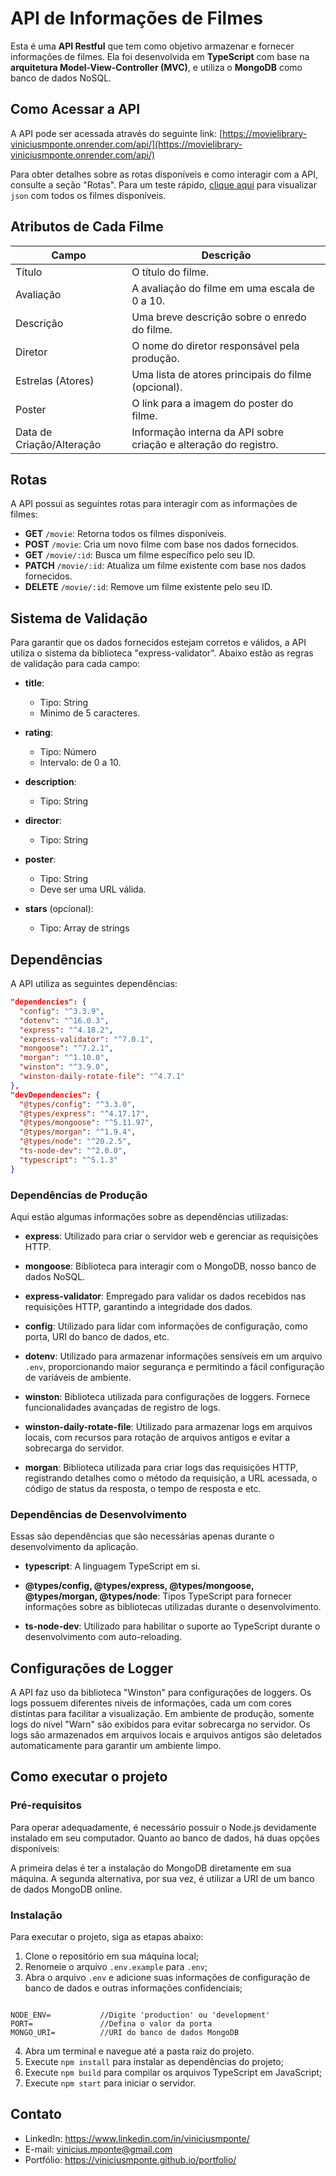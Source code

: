 # API de Informações de Filmes

Esta é uma **API Restful** que tem como objetivo armazenar e fornecer informações de filmes. Ela foi desenvolvida em **TypeScript** com base na **arquitetura Model-View-Controller (MVC)**, e utiliza o **MongoDB** como banco de dados NoSQL.

## Como Acessar a API

A API pode ser acessada através do seguinte link: [https://movielibrary-viniciusmponte.onrender.com/api/](https://movielibrary-viniciusmponte.onrender.com/api/)

Para obter detalhes sobre as rotas disponíveis e como interagir com a API, consulte a seção "Rotas". Para um teste rápido, [clique aqui](https://movielibrary-viniciusmponte.onrender.com/api/movie) para visualizar `json` com todos os filmes disponíveis.

## Atributos de Cada Filme

| Campo                 | Descrição                                           |
|-----------------------|-----------------------------------------------------|
| Título                | O título do filme.                                 |
| Avaliação             | A avaliação do filme em uma escala de 0 a 10.      |
| Descrição             | Uma breve descrição sobre o enredo do filme.       |
| Diretor               | O nome do diretor responsável pela produção.       |
| Estrelas (Atores)     | Uma lista de atores principais do filme (opcional).|
| Poster                | O link para a imagem do poster do filme.           |
| Data de Criação/Alteração | Informação interna da API sobre criação e alteração do registro. |

## Rotas

A API possui as seguintes rotas para interagir com as informações de filmes:

- **GET** `/movie`: Retorna todos os filmes disponíveis.
- **POST** `/movie`: Cria um novo filme com base nos dados fornecidos.
- **GET** `/movie/:id`: Busca um filme específico pelo seu ID.
- **PATCH** `/movie/:id`: Atualiza um filme existente com base nos dados fornecidos.
- **DELETE** `/movie/:id`: Remove um filme existente pelo seu ID.

## Sistema de Validação

Para garantir que os dados fornecidos estejam corretos e válidos, a API utiliza o sistema da biblioteca "express-validator". Abaixo estão as regras de validação para cada campo:

- **title**:
  - Tipo: String
  - Mínimo de 5 caracteres.

- **rating**:
  - Tipo: Número
  - Intervalo: de 0 a 10.

- **description**:
  - Tipo: String

- **director**:
  - Tipo: String

- **poster**:
  - Tipo: String
  - Deve ser uma URL válida.

- **stars** (opcional):
  - Tipo: Array de strings

## Dependências

A API utiliza as seguintes dependências:

```json
"dependencies": {
  "config": "^3.3.9",
  "dotenv": "^16.0.3",
  "express": "^4.18.2",
  "express-validator": "^7.0.1",
  "mongoose": "^7.2.1",
  "morgan": "^1.10.0",
  "winston": "^3.9.0",
  "winston-daily-rotate-file": "^4.7.1"
},
"devDependencies": {
  "@types/config": "^3.3.0",
  "@types/express": "^4.17.17",
  "@types/mongoose": "^5.11.97",
  "@types/morgan": "^1.9.4",
  "@types/node": "^20.2.5",
  "ts-node-dev": "^2.0.0",
  "typescript": "^5.1.3"
}
```

### Dependências de Produção

Aqui estão algumas informações sobre as dependências utilizadas:

- **express**: Utilizado para criar o servidor web e gerenciar as requisições HTTP.

- **mongoose**: Biblioteca para interagir com o MongoDB, nosso banco de dados NoSQL.

- **express-validator**: Empregado para validar os dados recebidos nas requisições HTTP, garantindo a integridade dos dados.

- **config**: Utilizado para lidar com informações de configuração, como porta, URI do banco de dados, etc.

- **dotenv**: Utilizado para armazenar informações sensíveis em um arquivo `.env`, proporcionando maior segurança e permitindo a fácil configuração de variáveis de ambiente.

- **winston**: Biblioteca utilizada para configurações de loggers. Fornece funcionalidades avançadas de registro de logs.

- **winston-daily-rotate-file**: Utilizado para armazenar logs em arquivos locais, com recursos para rotação de arquivos antigos e evitar a sobrecarga do servidor.

- **morgan**: Biblioteca utilizada para criar logs das requisições HTTP, registrando detalhes como o método da requisição, a URL acessada, o código de status da resposta, o tempo de resposta e etc.

### Dependências de Desenvolvimento

Essas são dependências que são necessárias apenas durante o desenvolvimento da aplicação.

- **typescript**: A linguagem TypeScript em si.

- **@types/config, @types/express, @types/mongoose, @types/morgan, @types/node**: Tipos TypeScript para fornecer informações sobre as bibliotecas utilizadas durante o desenvolvimento.

- **ts-node-dev**: Utilizado para habilitar o suporte ao TypeScript durante o desenvolvimento com auto-reloading.

## Configurações de Logger

A API faz uso da biblioteca "Winston" para configurações de loggers. Os logs possuem diferentes níveis de informações, cada um com cores distintas para facilitar a visualização. Em ambiente de produção, somente logs do nível "Warn" são exibidos para evitar sobrecarga no servidor. Os logs são armazenados em arquivos locais e arquivos antigos são deletados automaticamente para garantir um ambiente limpo.


## Como executar o projeto

### Pré-requisitos

Para operar adequadamente, é necessário possuir o Node.js devidamente instalado em seu computador. Quanto ao banco de dados, há duas opções disponíveis:

A primeira delas é ter a instalação do MongoDB diretamente em sua máquina. A segunda alternativa, por sua vez, é utilizar a URI de um banco de dados MongoDB online.


### Instalação

Para executar o projeto, siga as etapas abaixo:

1. Clone o repositório em sua máquina local;
2. Renomeie o arquivo `.env.example` para `.env`;
3. Abra o arquivo `.env` e adicione suas informações de configuração de banco de dados e outras informações confidenciais;

```.env

NODE_ENV=           //Digite 'production' ou 'development'
PORT=               //Defina o valor da porta
MONGO_URI=          //URI do banco de dados MongoDB

```


4. Abra um terminal e navegue até a pasta raiz do projeto.
5. Execute `npm install` para instalar as dependências do projeto;
6. Execute `npm build` para compilar os arquivos TypeScript em JavaScript;
7. Execute `npm start` para iniciar o servidor.

## Contato

- LinkedIn: https://www.linkedin.com/in/viniciusmponte/
- E-mail: vinicius.mponte@gmail.com
- Portfólio: https://viniciusmponte.github.io/portfolio/
